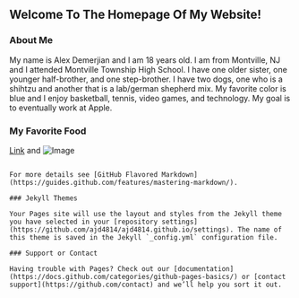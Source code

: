## Welcome To The Homepage Of My Website!

### About Me

My name is Alex Demerjian and I am 18 years old. I am from Montville, NJ and I attended Montville Township High School. I have one older sister, one younger half-brother, and one step-brother. I have two dogs, one who is a shihtzu and another that is a lab/german shepherd mix. My favorite color is blue and I enjoy basketball, tennis, video games, and technology. My goal is to eventually work at Apple.

### My Favorite Food

[Link](url) and ![Image](url)


```

For more details see [GitHub Flavored Markdown](https://guides.github.com/features/mastering-markdown/).

### Jekyll Themes

Your Pages site will use the layout and styles from the Jekyll theme you have selected in your [repository settings](https://github.com/ajd4814/ajd4814.github.io/settings). The name of this theme is saved in the Jekyll `_config.yml` configuration file.

### Support or Contact

Having trouble with Pages? Check out our [documentation](https://docs.github.com/categories/github-pages-basics/) or [contact support](https://github.com/contact) and we’ll help you sort it out.
